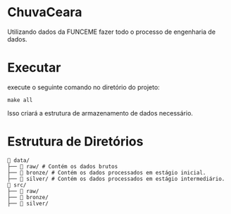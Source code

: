 # ChuvaCeara
Utilizando dados da FUNCEME fazer todo o processo de engenharia de dados.


# Executar

execute o seguinte comando no diretório do projeto:
```
make all
```

Isso criará a estrutura de armazenamento de dados necessário.


# Estrutura de Diretórios

```plaintext
📂 data/ 
├── 📂 raw/ # Contém os dados brutos
├── 📂 bronze/ # Contém os dados processados em estágio inicial. 
├── 📂 silver/ # Contém os dados processados em estágio intermediário. 
📂 src/
├── 📂 raw/
├── 📂 bronze/
├── 📂 silver/

```